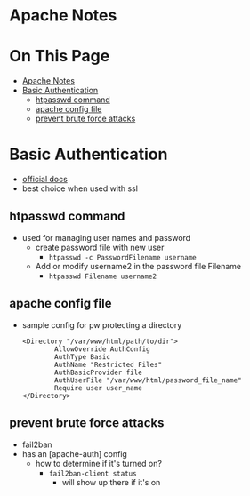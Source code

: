 # Apache Notes

# On This Page

- [Apache Notes](#apache-notes)
- [Basic Authentication](#basic-authentication)
    - [htpasswd command](#htpasswd-command)
    - [apache config file](#apache-config-file)
    - [prevent brute force attacks](#prevent-brute-force-attacks)

# Basic Authentication
* [official docs](https://httpd.apache.org/docs/2.4/mod/mod_auth_basic.html)
* best choice when used with ssl
## htpasswd command
* used for managing user names and password
    * create password file with new user
        * `htpasswd -c PasswordFilename username`
    * Add or modify username2 in the password file Filename 
        * `htpasswd Filename username2`
## apache config file
* sample config for pw protecting a directory
    ```
    <Directory "/var/www/html/path/to/dir">
            AllowOverride AuthConfig
            AuthType Basic
            AuthName "Restricted Files"
            AuthBasicProvider file
            AuthUserFile "/var/www/html/password_file_name"
            Require user user_name
    </Directory>
    ``` 
## prevent brute force attacks    
* fail2ban
* has an [apache-auth] config
    * how to determine if it's turned on?
        * `fail2ban-client status` 
            * will show up there if it's on

